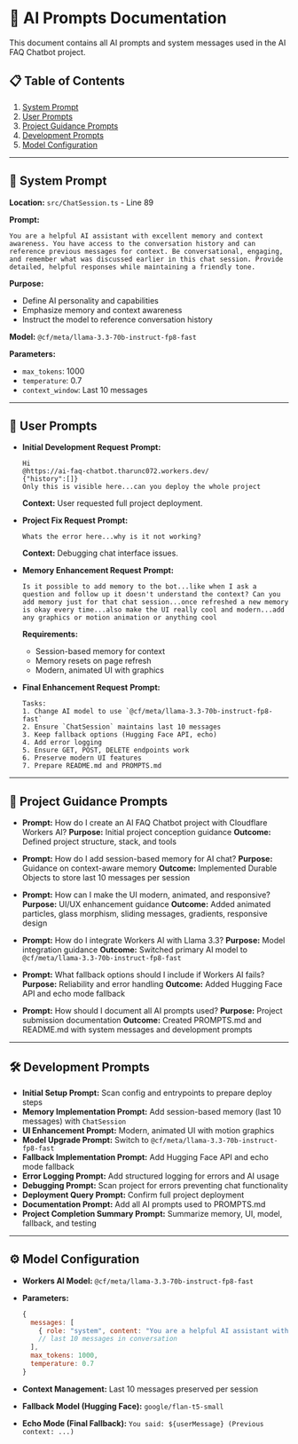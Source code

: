 # 🤖 AI Prompts Documentation

This document contains all AI prompts and system messages used in the AI FAQ Chatbot project.

## 📋 Table of Contents

1. [System Prompt](#system-prompt)
2. [User Prompts](#user-prompts)
3. [Project Guidance Prompts](#project-guidance-prompts)
4. [Development Prompts](#development-prompts)
5. [Model Configuration](#model-configuration)

---

## 🎯 System Prompt

**Location:** `src/ChatSession.ts` - Line 89

**Prompt:**

```
You are a helpful AI assistant with excellent memory and context awareness. You have access to the conversation history and can reference previous messages for context. Be conversational, engaging, and remember what was discussed earlier in this chat session. Provide detailed, helpful responses while maintaining a friendly tone.
```

**Purpose:**

* Define AI personality and capabilities
* Emphasize memory and context awareness
* Instruct the model to reference conversation history

**Model:** `@cf/meta/llama-3.3-70b-instruct-fp8-fast`

**Parameters:**

* `max_tokens`: 1000
* `temperature`: 0.7
* `context_window`: Last 10 messages

---

## 👤 User Prompts

* **Initial Development Request**
  **Prompt:**

  ```
  Hi
  @https://ai-faq-chatbot.tharunc072.workers.dev/ 
  {"history":[]}
  Only this is visible here...can you deploy the whole project
  ```

  **Context:** User requested full project deployment.

* **Project Fix Request**
  **Prompt:**

  ```
  Whats the error here...why is it not working?
  ```

  **Context:** Debugging chat interface issues.

* **Memory Enhancement Request**
  **Prompt:**

  ```
  Is it possible to add memory to the bot...like when I ask a question and follow up it doesn't understand the context? Can you add memory just for that chat session...once refreshed a new memory is okay every time...also make the UI really cool and modern...add any graphics or motion animation or anything cool
  ```

  **Requirements:**

  * Session-based memory for context
  * Memory resets on page refresh
  * Modern, animated UI with graphics

* **Final Enhancement Request**
  **Prompt:**

  ```
  Tasks:
  1. Change AI model to use `@cf/meta/llama-3.3-70b-instruct-fp8-fast`
  2. Ensure `ChatSession` maintains last 10 messages
  3. Keep fallback options (Hugging Face API, echo)
  4. Add error logging
  5. Ensure GET, POST, DELETE endpoints work
  6. Preserve modern UI features
  7. Prepare README.md and PROMPTS.md
  ```

---

## 📝 Project Guidance Prompts

* **Prompt:** How do I create an AI FAQ Chatbot project with Cloudflare Workers AI?
  **Purpose:** Initial project conception guidance
  **Outcome:** Defined project structure, stack, and tools

* **Prompt:** How do I add session-based memory for AI chat?
  **Purpose:** Guidance on context-aware memory
  **Outcome:** Implemented Durable Objects to store last 10 messages per session

* **Prompt:** How can I make the UI modern, animated, and responsive?
  **Purpose:** UI/UX enhancement guidance
  **Outcome:** Added animated particles, glass morphism, sliding messages, gradients, responsive design

* **Prompt:** How do I integrate Workers AI with Llama 3.3?
  **Purpose:** Model integration guidance
  **Outcome:** Switched primary AI model to `@cf/meta/llama-3.3-70b-instruct-fp8-fast`

* **Prompt:** What fallback options should I include if Workers AI fails?
  **Purpose:** Reliability and error handling
  **Outcome:** Added Hugging Face API and echo mode fallback

* **Prompt:** How should I document all AI prompts used?
  **Purpose:** Project submission documentation
  **Outcome:** Created PROMPTS.md and README.md with system messages and development prompts

---

## 🛠️ Development Prompts

* **Initial Setup Prompt:** Scan config and entrypoints to prepare deploy steps
* **Memory Implementation Prompt:** Add session-based memory (last 10 messages) with `ChatSession`
* **UI Enhancement Prompt:** Modern, animated UI with motion graphics
* **Model Upgrade Prompt:** Switch to `@cf/meta/llama-3.3-70b-instruct-fp8-fast`
* **Fallback Implementation Prompt:** Add Hugging Face API and echo mode fallback
* **Error Logging Prompt:** Add structured logging for errors and AI usage
* **Debugging Prompt:** Scan project for errors preventing chat functionality
* **Deployment Query Prompt:** Confirm full project deployment
* **Documentation Prompt:** Add all AI prompts used to PROMPTS.md
* **Project Completion Summary Prompt:** Summarize memory, UI, model, fallback, and testing

---

## ⚙️ Model Configuration

* **Workers AI Model:** `@cf/meta/llama-3.3-70b-instruct-fp8-fast`

* **Parameters:**

  ```javascript
  {
    messages: [
      { role: "system", content: "You are a helpful AI assistant with excellent memory..." },
      // last 10 messages in conversation
    ],
    max_tokens: 1000,
    temperature: 0.7
  }
  ```

* **Context Management:** Last 10 messages preserved per session

* **Fallback Model (Hugging Face):** `google/flan-t5-small`

* **Echo Mode (Final Fallback):** `You said: ${userMessage} (Previous context: ...)`
